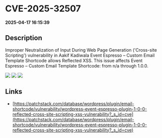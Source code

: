# CVE-2025-32507

**2025-04-17 16:15:39**

## Description
Improper Neutralization of Input During Web Page Generation ('Cross-site Scripting') vulnerability in Aakif Kadiwala Event Espresso – Custom Email Template Shortcode allows Reflected XSS. This issue affects Event Espresso – Custom Email Template Shortcode: from n/a through 1.0.0.

![](https://img.shields.io/static/v1?label=Score&message=7.1&color=red)
![](https://img.shields.io/static/v1?label=Severity&message=HIGH&color=red)
![](https://img.shields.io/static/v1?label=CWE&message=XSS&color=green)

## Links
- [https://patchstack.com/database/wordpress/plugin/email-shortcode/vulnerability/wordpress-event-espresso-plugin-1-0-0-reflected-cross-site-scripting-xss-vulnerability?_s_id=cve](https://patchstack.com/database/wordpress/plugin/email-shortcode/vulnerability/wordpress-event-espresso-plugin-1-0-0-reflected-cross-site-scripting-xss-vulnerability?_s_id=cve)

